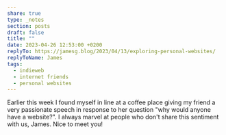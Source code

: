 ```yaml
---
share: true
type: _notes
section: posts
draft: false
title: ""
date: 2023-04-26 12:53:00 +0200
replyTo: https://jamesg.blog/2023/04/13/exploring-personal-websites/
replyToName: James
tags:
  - indieweb
  - internet friends
  - personal websites
---
```



Earlier this week I found myself in line at a coffee place giving my friend a very passionate speech in response to her question "why would anyone have a website?". I always marvel at people who don't share this sentiment with us, James. Nice to meet you!